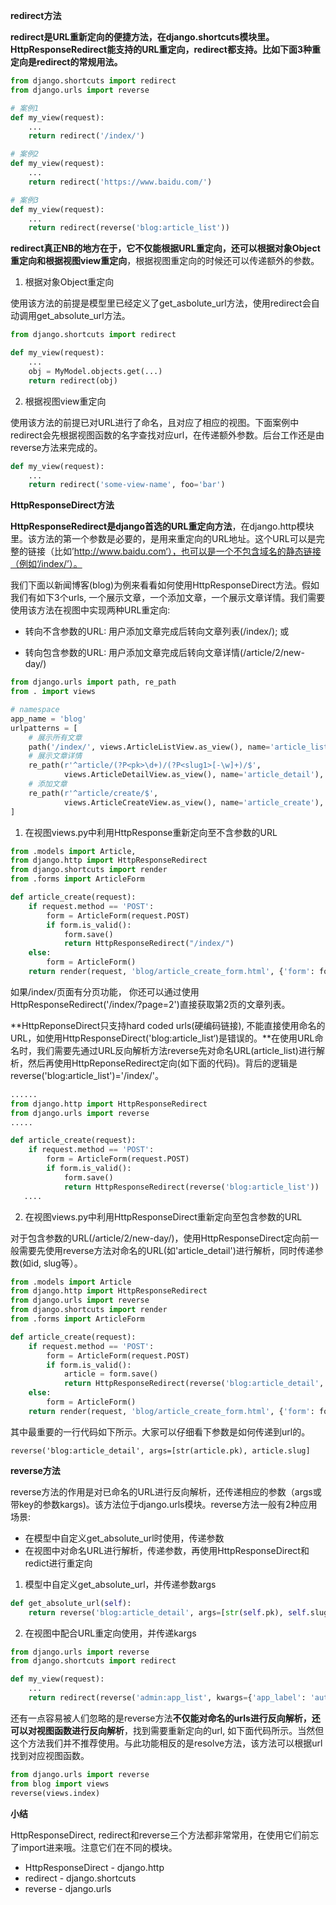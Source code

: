 

**redirect方法**

**redirect是URL重新定向的便捷方法，在django.shortcuts模块里。HttpResponseRedirect能支持的URL重定向，redirect都支持。比如下面3种重定向是redirect的常规用法。**

```python
from django.shortcuts import redirect
from django.urls import reverse

# 案例1
def my_view(request):
    ...
    return redirect('/index/')

# 案例2
def my_view(request):
    ...
    return redirect('https://www.baidu.com/')

# 案例3
def my_view(request):
    ...
    return redirect(reverse('blog:article_list'))
```



**redirect真正NB的地方在于，它不仅能根据URL重定向，还可以根据对象Object重定向和根据视图view重定向**，根据视图重定向的时候还可以传递额外的参数。



1. 根据对象Object重定向

使用该方法的前提是模型里已经定义了get_asbolute_url方法，使用redirect会自动调用get_absolute_url方法。

```python
from django.shortcuts import redirect

def my_view(request):
    ...
    obj = MyModel.objects.get(...)
    return redirect(obj)
```



2. 根据视图view重定向

使用该方法的前提已对URL进行了命名，且对应了相应的视图。下面案例中redirect会先根据视图函数的名字查找对应url，在传递额外参数。后台工作还是由reverse方法来完成的。

```python
def my_view(request):
    ...
    return redirect('some-view-name', foo='bar')
```



**HttpResponseDirect方法**

**HttpResponseRedirect是django首选的URL重定向方法**，在django.http模块里。该方法的第一个参数是必要的，是用来重定向的URL地址。这个URL可以是完整的链接（比如’http://www.baidu.com‘），也可以是一个不包含域名的静态链接（例如‘/index/’）。



我们下面以新闻博客(blog)为例来看看如何使用HttpResponseDirect方法。假如我们有如下3个urls, 一个展示文章，一个添加文章，一个展示文章详情。我们需要使用该方法在视图中实现两种URL重定向:

- 转向不含参数的URL: 用户添加文章完成后转向文章列表(/index/); 或

- 转向包含参数的URL: 用户添加文章完成后转向文章详情(/article/2/new-day/)

  

```python
from django.urls import path, re_path
from . import views

# namespace
app_name = 'blog'
urlpatterns = [
    # 展示所有文章
    path('/index/', views.ArticleListView.as_view(), name='article_list'),
    # 展示文章详情
    re_path(r'^article/(?P<pk>\d+)/(?P<slug1>[-\w]+)/$',
            views.ArticleDetailView.as_view(), name='article_detail'),
    # 添加文章
    re_path(r'^article/create/$',
            views.ArticleCreateView.as_view(), name='article_create'),
]
```



1. 在视图views.py中利用HttpResponse重新定向至不含参数的URL

```python
from .models import Article, 
from django.http import HttpResponseRedirect
from django.shortcuts import render
from .forms import ArticleForm

def article_create(request):
    if request.method == 'POST':
        form = ArticleForm(request.POST)
        if form.is_valid():
            form.save()  
            return HttpResponseRedirect("/index/")
    else:
        form = ArticleForm()
    return render(request, 'blog/article_create_form.html', {'form': form})
```

如果/index/页面有分页功能， 你还可以通过使用HttpResponseRedirect('/index/?page=2')直接获取第2页的文章列表。



**HttpReponseDirect只支持hard coded urls(硬编码链接), 不能直接使用命名的URL，如使用HttpResponseDirect('blog:article_list‘)是错误的。**在使用URL命名时，我们需要先通过URL反向解析方法reverse先对命名URL(article_list)进行解析，然后再使用HttpReponseRedirect定向(如下面的代码)。背后的逻辑是reverse('blog:article_list')='/index/'。

```python
......
from django.http import HttpResponseRedirect
from django.urls import reverse
.....

def article_create(request):
    if request.method == 'POST':
        form = ArticleForm(request.POST)
        if form.is_valid():
            form.save()
            return HttpResponseRedirect(reverse('blog:article_list'))
   ....
```



2. 在视图views.py中利用HttpResponseDirect重新定向至包含参数的URL

对于包含参数的URL(/article/2/new-day/)，使用HttpResponseDirect定向前一般需要先使用reverse方法对命名的URL(如'article_detail')进行解析，同时传递参数(如id, slug等）。

```python
from .models import Article
from django.http import HttpResponseRedirect
from django.urls import reverse
from django.shortcuts import render
from .forms import ArticleForm

def article_create(request):
    if request.method == 'POST':
        form = ArticleForm(request.POST)
        if form.is_valid():
            article = form.save()
            return HttpResponseRedirect(reverse('blog:article_detail', args=[str(article.pk), article.slug]))
    else:
        form = ArticleForm()
    return render(request, 'blog/article_create_form.html', {'form': form})
```



其中最重要的一行代码如下所示。大家可以仔细看下参数是如何传递到url的。

```
reverse('blog:article_detail', args=[str(article.pk), article.slug]
```



**reverse方法**

reverse方法的作用是对已命名的URL进行反向解析，还传递相应的参数（args或带key的参数kargs)。该方法位于django.urls模块。reverse方法一般有2种应用场景:

- 在模型中自定义get_absolute_url时使用，传递参数
- 在视图中对命名URL进行解析，传递参数，再使用HttpResponseDirect和redict进行重定向



1. 模型中自定义get_absolute_url，并传递参数args

```python
def get_absolute_url(self):
    return reverse('blog:article_detail', args=[str(self.pk), self.slug])
```



2. 在视图中配合URL重定向使用，并传递kargs

```python
from django.urls import reverse
from django.shortcuts import redirect

def my_view(request):
    ...
    return redirect(reverse('admin:app_list', kwargs={'app_label': 'auth'}))
```



还有一点容易被人们忽略的是reverse方法**不仅能对命名的urls进行反向解析，还可以对视图函数进行反向解析**，找到需要重新定向的url, 如下面代码所示。当然但这个方法我们并不推荐使用。与此功能相反的是resolve方法，该方法可以根据url找到对应视图函数。

```python
from django.urls import reverse
from blog import views
reverse(views.index)
```



**小结**

HttpResponseDirect, redirect和reverse三个方法都非常常用，在使用它们前忘了import进来哦。注意它们在不同的模块。

- HttpResponseDirect - django.http
- redirect - django.shortcuts
- reverse - django.urls
